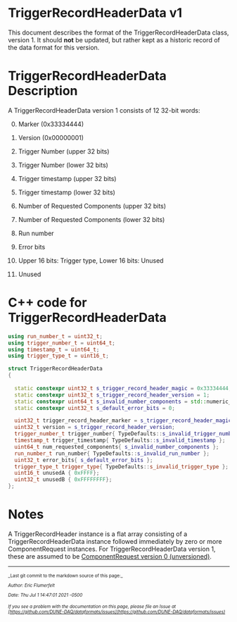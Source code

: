 # TriggerRecordHeaderData v1

This document describes the format of the TriggerRecordHeaderData class, version 1. It should **not** be updated, but rather kept as a historic record of the data format for this version.

# TriggerRecordHeaderData Description

A TriggerRecordHeaderData version 1 consists of 12 32-bit words:



0. Marker (0x33334444)


1. Version (0x00000001)


2. Trigger Number (upper 32 bits)


3. Trigger Number (lower 32 bits)


4. Trigger timestamp (upper 32 bits)


5. Trigger timestamp (lower 32 bits)


6. Number of Requested Components (upper 32 bits)


7. Number of Requested Components (lower 32 bits)


8. Run number


9. Error bits


10. Upper 16 bits: Trigger type, Lower 16 bits: Unused


11. Unused


# C++ code for TriggerRecordHeaderData

```CPP
using run_number_t = uint32_t; 
using trigger_number_t = uint64_t; 
using timestamp_t = uint64_t;
using trigger_type_t = uint16_t; 

struct TriggerRecordHeaderData
{
  
  static constexpr uint32_t s_trigger_record_header_magic = 0x33334444;
  static constexpr uint32_t s_trigger_record_header_version = 1;
  static constexpr uint64_t s_invalid_number_components = std::numeric_limits<uint64_t>::max();
  static constexpr uint32_t s_default_error_bits = 0;

  uint32_t trigger_record_header_marker = s_trigger_record_header_magic;
  uint32_t version = s_trigger_record_header_version;
  trigger_number_t trigger_number{ TypeDefaults::s_invalid_trigger_number };
  timestamp_t trigger_timestamp{ TypeDefaults::s_invalid_timestamp };
  uint64_t num_requested_components{ s_invalid_number_components };
  run_number_t run_number{ TypeDefaults::s_invalid_run_number };
  uint32_t error_bits{ s_default_error_bits };
  trigger_type_t trigger_type{ TypeDefaults::s_invalid_trigger_type };
  uint16_t unusedA { 0xFFFF};
  uint32_t unusedB { 0xFFFFFFFF};
};
```

# Notes

A TriggerRecordHeader instance is a flat array consisting of a TriggerRecordHeaderData instance followed immediately by zero or more ComponentRequest instances. For TriggerRecordHeaderData version 1, these are assumed to be [ComponentRequest version 0 (unversioned)](ComponentRequestV0.md).


-----

<font size="1">
_Last git commit to the markdown source of this page:_


_Author: Eric Flumerfelt_

_Date: Thu Jul 1 14:47:01 2021 -0500_

_If you see a problem with the documentation on this page, please file an Issue at [https://github.com/DUNE-DAQ/dataformats/issues](https://github.com/DUNE-DAQ/dataformats/issues)_
</font>
